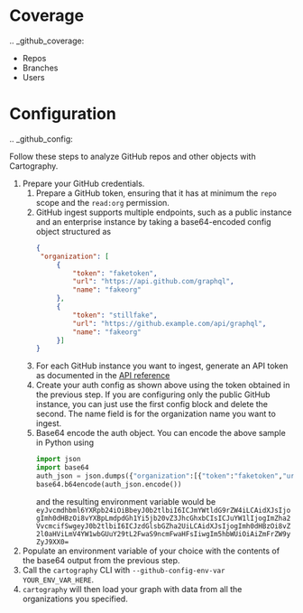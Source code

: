 # Coverage

.. _github_coverage:

* Repos
* Branches
* Users

# Configuration

.. _github_config:

Follow these steps to analyze GitHub repos and other objects with Cartography.

1. Prepare your GitHub credentials.
    1. Prepare a GitHub token, ensuring that it has at minimum the `repo` scope and the `read:org` permission.
    1. GitHub ingest supports multiple endpoints, such as a public instance and an enterprise instance by taking a base64-encoded config object structured as
       ```json
       {
        "organization": [
            {
                "token": "faketoken",
                "url": "https://api.github.com/graphql",
                "name": "fakeorg"
            },
            {
                "token": "stillfake",
                "url": "https://github.example.com/api/graphql",
                "name": "fakeorg"
            }]
       }
       ```
    1. For each GitHub instance you want to ingest, generate an API token as documented in the [API reference](https://developer.github.com/v3/auth/)
    1. Create your auth config as shown above using the token obtained in the previous step. If you are configuring only the public GitHub instance, you can just use the first config block and delete the second. The name field is for the organization name you want to ingest.
    1. Base64 encode the auth object. You can encode the above sample in Python using
       ```python
       import json
       import base64
       auth_json = json.dumps({"organization":[{"token":"faketoken","url":"https://api.github.com/graphql","name":"fakeorg"},{"token":"stillfake","url":"https://github.example.com/api/graphql","name":"fakeorg"}]})
       base64.b64encode(auth_json.encode())
       ```
       and the resulting environment variable would be ```eyJvcmdhbml6YXRpb24iOiBbeyJ0b2tlbiI6ICJmYWtldG9rZW4iLCAidXJsIjogImh0dHBzOi8vYXBpLmdpdGh1Yi5jb20vZ3JhcGhxbCIsICJuYW1lIjogImZha2VvcmcifSwgeyJ0b2tlbiI6ICJzdGlsbGZha2UiLCAidXJsIjogImh0dHBzOi8vZ2l0aHViLmV4YW1wbGUuY29tL2FwaS9ncmFwaHFsIiwgIm5hbWUiOiAiZmFrZW9yZyJ9XX0=```
1. Populate an environment variable of your choice with the contents of the base64 output from the previous step.
1. Call the `cartography` CLI with `--github-config-env-var YOUR_ENV_VAR_HERE`.
1. `cartography` will then load your graph with data from all the organizations you specified.
